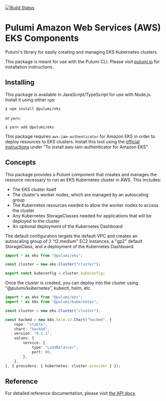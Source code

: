 [![Build Status](https://travis-ci.com/pulumi/eks.svg?token=eHg7Zp5zdDDJfTjY8ejq&branch=master)](https://travis-ci.com/pulumi/eks)

# Pulumi Amazon Web Services (AWS) EKS Components

Pulumi's library for easily creating and managing EKS Kubernetes clusters.

This package is meant for use with the Pulumi CLI.  Please visit [pulumi.io](https://pulumi.io) for
installation instructions.

## Installing

This package is available in JavaScript/TypeScript for use with Node.js.  Install it using either `npm`:

    $ npm install @pulumi/eks

or `yarn`:

    $ yarn add @pulumi/eks


This package requires `aws-iam-authenticator` for Amazon EKS in order to deploy resources to EKS clusters. Install this
tool using the [official instructions](https://docs.aws.amazon.com/eks/latest/userguide/getting-started.html#eks-prereqs)
under "To install aws-iam-authenticator for Amazon EKS".

## Concepts

This package provides a Pulumi component that creates and manages the resource necessary to run an EKS Kubernetes
cluster in AWS. This includes:
- The EKS cluster itself
- The cluster's worker nodes, which are managed by an autoscaling group
- The Kubernetes resources needed to allow the worker nodes to access the cluster
- Any Kubernetes StorageClasses needed for applications that will be deployed to the cluster
- An optional deployment of the Kubernetes Dashboard

The default configuration targets the default VPC and creates an autoscaling group of 2 "t2.medium" EC2 instances, a
"gp2" default StorageClass, and a deployment of the Kubernetes Dashboard:

```typescript
import * as eks from "@pulumi/eks";

const cluster = new eks.Cluster("cluster");

export const kubeconfig = cluster.kubeconfig;
```

Once the cluster is created, you can deploy into the cluster using "@pulumi/kubernetes", kubectl, helm, etc.

```typescript
import * as eks from "@pulumi/eks";
import * as k8s from "@pulumi/kubernetes";

const cluster = new eks.Cluster("cluster");

const hackmd = new k8s.helm.v2.Chart("hackmd", {
    repo: "stable",
    chart: "hackmd",
    version: "0.1.1",
    values: {
        service: {
            type: "LoadBalancer",
            port: 80,
        },
    },
}, { providers: { kubernetes: cluster.provider } });
```

## Reference

For detailed reference documentation, please visit [the API docs](https://pulumi.io/reference/pkg/nodejs/@pulumi/eks/index.html).
